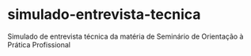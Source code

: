 # simulado-entrevista-tecnica
Simulado de entrevista técnica da matéria de Seminário de Orientação à Prática Profissional 
